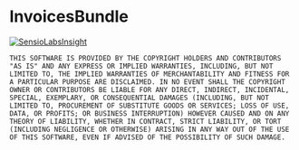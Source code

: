 InvoicesBundle
==============

[![SensioLabsInsight](https://insight.sensiolabs.com/projects/bec57f8e-361e-4d37-9047-70dfef2e6abc/big.png)](https://insight.sensiolabs.com/projects/bec57f8e-361e-4d37-9047-70dfef2e6abc)

`THIS SOFTWARE IS PROVIDED BY THE COPYRIGHT HOLDERS AND CONTRIBUTORS
"AS IS" AND ANY EXPRESS OR IMPLIED WARRANTIES, INCLUDING, BUT NOT
LIMITED TO, THE IMPLIED WARRANTIES OF MERCHANTABILITY AND FITNESS FOR
A PARTICULAR PURPOSE ARE DISCLAIMED. IN NO EVENT SHALL THE COPYRIGHT
OWNER OR CONTRIBUTORS BE LIABLE FOR ANY DIRECT, INDIRECT, INCIDENTAL,
SPECIAL, EXEMPLARY, OR CONSEQUENTIAL DAMAGES (INCLUDING, BUT NOT
LIMITED TO, PROCUREMENT OF SUBSTITUTE GOODS OR SERVICES; LOSS OF USE,
DATA, OR PROFITS; OR BUSINESS INTERRUPTION) HOWEVER CAUSED AND ON ANY
THEORY OF LIABILITY, WHETHER IN CONTRACT, STRICT LIABILITY, OR TORT
(INCLUDING NEGLIGENCE OR OTHERWISE) ARISING IN ANY WAY OUT OF THE USE
OF THIS SOFTWARE, EVEN IF ADVISED OF THE POSSIBILITY OF SUCH DAMAGE.`
